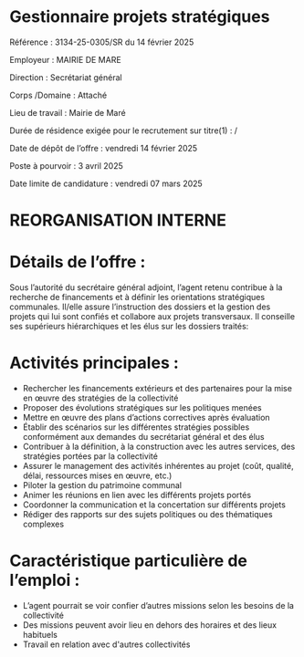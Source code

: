 # Gestionnaire projets stratégiques

Référence : 3134-25-0305/SR du 14 février 2025

Employeur : MAIRIE DE MARE

Direction : Secrétariat général

Corps /Domaine : Attaché

Lieu de travail : Mairie de Maré

Durée de résidence exigée pour le recrutement sur titre(1) : /

Date de dépôt de l’offre : vendredi 14 février 2025

Poste à pourvoir : 3 avril 2025

Date limite de candidature : vendredi 07 mars 2025

# REORGANISATION INTERNE

# Détails de l’offre :

Sous l’autorité du secrétaire général adjoint, l’agent retenu contribue à la recherche de financements et à définir les orientations stratégiques communales. Il/elle assure l’instruction des dossiers et la gestion des projets qui lui sont confiés et collabore aux projets transversaux. Il conseille ses supérieurs hiérarchiques et les élus sur les dossiers traités:

# Activités principales :

- Rechercher les financements extérieurs et des partenaires pour la mise en œuvre des stratégies de la collectivité
- Proposer des évolutions stratégiques sur les politiques menées
- Mettre en œuvre des plans d’actions correctives après évaluation
- Établir des scénarios sur les différentes stratégies possibles conformément aux demandes du secrétariat général et des élus
- Contribuer à la définition, à la construction avec les autres services, des stratégies portées par la collectivité
- Assurer le management des activités inhérentes au projet (coût, qualité, délai, ressources mises en œuvre, etc.)
- Piloter la gestion du patrimoine communal
- Animer les réunions en lien avec les différents projets portés
- Coordonner la communication et la concertation sur différents projets
- Rédiger des rapports sur des sujets politiques ou des thématiques complexes

# Caractéristique particulière de l’emploi :

- L’agent pourrait se voir confier d’autres missions selon les besoins de la collectivité
- Des missions peuvent avoir lieu en dehors des horaires et des lieux habituels
- Travail en relation avec d'autres collectivités